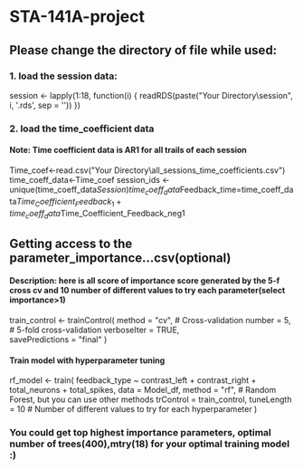 # STA-141A-project

## Please change the directory of file while used:
### 1. load the session data:
session <- lapply(1:18, function(i) {
  readRDS(paste("Your Directory\\session", i, '.rds', sep = ''))
})
### 2. load the time_coefficient data
#### Note: Time coefficient data is AR1 for all trails of each session
Time_coef<-read.csv("Your Directory\\all_sessions_time_coefficients.csv")
time_coeff_data<-Time_coef
session_ids <- unique(time_coeff_data$Session)
time_coeff_data$Feedback_time=time_coeff_data$Time_Coefficient_Feedback_1+time_coeff_data$Time_Coefficient_Feedback_neg1

##  Getting access to the parameter_importance...csv(optional)
#### Description: here is all score of importance score generated by the 5-f cross cv and 10 number of different values to try each parameter(select importance>1) 
train_control <- trainControl(
  method = "cv",          # Cross-validation
  number = 5,            # 5-fold cross-validation
  verboseIter = TRUE,     
  savePredictions = "final" 
)
#### Train model with hyperparameter tuning
rf_model <- train(
  feedback_type ~ contrast_left + contrast_right + total_neurons + total_spikes, 
  data = Model_df,
  method = "rf", # Random Forest, but you can use other methods
  trControl = train_control,
  tuneLength = 10 # Number of different values to try for each hyperparameter
)
### You could get top highest importance parameters, optimal number of trees(400),mtry(18) for your optimal training model :)







